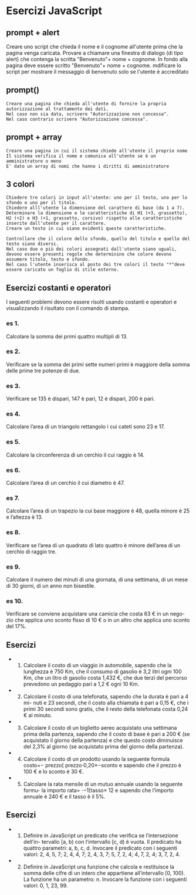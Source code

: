 # Esercizi JavaScript

## prompt + alert
Creare uno script che chieda il nome e il cognome all'utente prima che la pagina venga caricata.
Provare a chiamare una finestra di dialogo (di tipo alert) che contenga la scritta "Benvenuto"+ nome + cognome.
In fondo alla pagina deve essere scritto "Benvenuto"+ nome + cognome.
mdificare lo script per mostrare il messaggio di benvenuto solo se l'utente è accreditato


## prompt()	

    Creare una pagina che chieda all'utente di fornire la propria autorizzazione al trattamento dei dati.
    Nel caso non sia data, scrivere "Autorizzazione non concessa".
    Nel caso contrario scrivere "Autorizzazione concessa".

	
## prompt + array 
    Creare una pagina in cui il sistema chiede all'utente il proprio nome
    Il sistema verifica il nome e comunica all'utente se è un amministratore o meno
    E' dato un array di nomi che hanno i diritti di amministratore

	
## 3 colori
    Chiedere tre colori in input all'utente: uno per il testo, uno per lo sfondo e uno per il titolo.
    Chiedere alll'utente la dimensione del carattere di base (da 1 a 7).
    Determinare la dimensione e le caratteristiche di H1 (+3, grassetto), H2 (+2) e H3 (+1, grassetto, corsivo) rispetto alle caratteristiche inserite dall'utente per il carattere.
    Creare un testo in cui siano evidenti queste caratteristiche.

    Controllare che il colore dello sfondo, quello del titolo e quello del testo siano diversi.
    Nel caso due o più dei colori assegnati dall'utente siano uguali, devono essere presenti regole che determinino che colore devono assumere titolo, testo e sfondo.
    Nel caso l'utente inserisca al posto dei tre colori il testo "*"deve essere caricato un foglio di stile esterno.

	

## Esercizi  costanti e operatori
I seguenti problemi devono essere risolti usando costanti e operatori e visualizzando il risultato con il comando di stampa.
### es 1. 
Calcolare la somma dei primi quattro multipli di 13.
### es 2. 
Verificare se la somma dei primi sette numeri primi è maggiore della somma delle prime tre potenze di due.
### es 3. 
Verificare se 135 è dispari, 147 è pari, 12 è dispari, 200 è pari.
### es 4. 
Calcolare l’area di un triangolo rettangolo i cui cateti sono 23 e 17.
### es 5. 
Calcolare la circonferenza di un cerchio il cui raggio è 14.
### es 6. 
Calcolare l’area di un cerchio il cui diametro è 47.
### es 7. 
Calcolare l’area di un trapezio la cui base maggiore è 48, quella minore è 25 e l’altezza è 13.
### es 8. 
Verificare se l’area di un quadrato di lato quattro è minore dell’area di un cerchio di raggio tre.
### es 9. 
Calcolare il numero dei minuti di una giornata, di una settimana, di un mese di 30 giorni, di un anno non bisestile.
### es 10. 
Verificare se conviene acquistare una camicia che costa 63 € in un nego- zio che applica uno sconto fisso di 10 € o in un altro che applica uno sconto del 17%.	


## Esercizi

* 1. Calcolare il costo di un viaggio in automobile, sapendo che la lunghezza è
750 Km, che il consumo di gasolio è 3,2 litri ogni 100 Km, che un litro di
gasolio costa 1,432 €, che due terzi del percorso prevedono un pedaggio
pari a 1,2 € ogni 10 Km.
* 2. Calcolare il costo di una telefonata, sapendo che la durata è pari a 4 mi-
nuti e 23 secondi, che il costo alla chiamata è pari a 0,15 €, che i primi 30
secondi sono gratis, che il resto della telefonata costa 0,24 € al minuto.
* 3. Calcolare il costo di un biglietto aereo acquistato una settimana prima
della partenza, sapendo che il costo di base è pari a 200 € (se acquistato
il giorno della partenza) e che questo costo diminuisce del 2,3% al giorno
(se acquistato prima del giorno della partenza).
* 4. Calcolare il costo di un prodotto usando la seguente formula
costo= prezzo prezzo⋅0,20−sconto
e sapendo che il prezzo è 100 € e lo sconto è 30 €.
* 5. Calcolare la rata mensile di un mutuo annuale usando la seguente formu-
la
importo
rata=
⋅1tasso
12
e sapendo che l’importo annuale è 240 € e il tasso è il 5%.

## Esercizi
* 1. Definire in JavaScript un predicato che verifica se l’intersezione dell’in-
tervallo [a, b) con l’intervallo [c, d) è vuota.
Il predicato ha quattro parametri: a, b, c, d.
Invocare il predicato con i seguenti valori: 2, 4, 5, 7; 2, 4, 4, 7; 2, 4, 3, 7; 5,
7, 2, 4; 4, 7, 2, 4; 3, 7, 2, 4.
* 2. Definire in JavaScript una funzione che calcola e restituisce la somma
delle cifre di un intero che appartiene all’intervallo [0, 100).
La funzione ha un parametro: n.
Invocare la funzione con i seguenti valori: 0, 1, 23, 99.